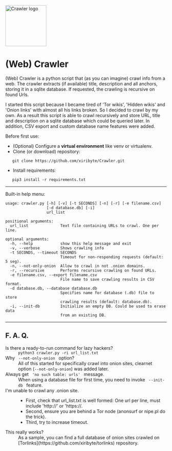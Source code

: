<img src="https://github.com/xiribyte/Crawler/blob/master/crawler.png?raw=true" height="128px" alt="Crawler logo">

(Web) Crawler
=============

(Web) Crawler is a python script that (as you can imagine) crawl info from a web. The crawler extracts (if available) title, description and all anchors, storing it in a sqlite database. If requested, the crawling is recursive on found Urls.

I started this script because I became tired of 'Tor wikis', 'Hidden wikis' and 'Onion links' with almost all his links broken. So I decided to crawl by my own. As a result this script is able to crawl recursively and store URL, title and description on a sqlite database which could be queried later. In addition, CSV export and custom database name features were added.

Before first use:

* (Optional) Configure a **virtual environment** like venv or virtualenv.
* Clone (or download) repository:
```
   git clone https://github.com/xiribyte/Crawler.git
```
* Install requirements:
```
   pip3 install -r requirements.txt
```

***

Built-in help menu:
```
usage: crawler.py [-h] [-v] [-t SECONDS] [-n] [-r] [-e filename.csv]
                  [-d database.db] [-i]
                  url_list

positional arguments:
  url_list              Text file containing URLs to crawl. One per line.

optional arguments:
  -h, --help            show this help message and exit
  -v, --verbose         Shows crawling info
  -t SECONDS, --timeout SECONDS
                        Timeout for non-responding requests (default: 5 seg).
  -n, --not-only-onion  Allow to crawl in not .onion domains.
  -r, --recursive       Performs recursive crawling on found URLs.
  -e filename.csv, --export filename.csv
                        File name to save crawling results in CSV format.
  -d database.db, --database database.db
                        Specifies name for database (.db) file to store
                        crawling results (default: database.db).
  -i, --init-db         Initialize an empty DB. Could be used to erase data
                        from an existing DB.
```

***
F. A. Q.
--------
<dl>
  <dt>Is there a ready-to-run command for lazy hackers?</dt>
  <dd><code>python3 crawler.py -ri url_list.txt</code></dd>
  <dt>Why <code> --not-only-onion </code> option?</dt>
  <dd>All of this started for specifically crawl into onion sites, clearnet option (<code>--not-only-onion</code>) was added later.</dd>
  <dt>Always get <code> 'no such table: urls' </code> message.</dt>
  <dd>When using a database file for first time, you need to invoke <code> --init-db </code> feature.</dd>
  <dt>I'm unable to crawl any .onion site.</dt>
  <dd>
    <ul>
      <li>First, check that url_list.txt is well formed: One url per line, must include 'http://' or 'https://.</li>
      <li>Second, ensure you are behind a Tor node (anonsurf or nipe.pl do the trick).</li>
      <li>Third, try to increase timeout.</li>
    </ul>
  </dd>
  <dt>This really works?</dt>
  <dd>As a sample, you can find a full database of onion sites crawled on [Torlinks](https://github.com/xiribyte/torlinks) repository.</dd>
</dl>



